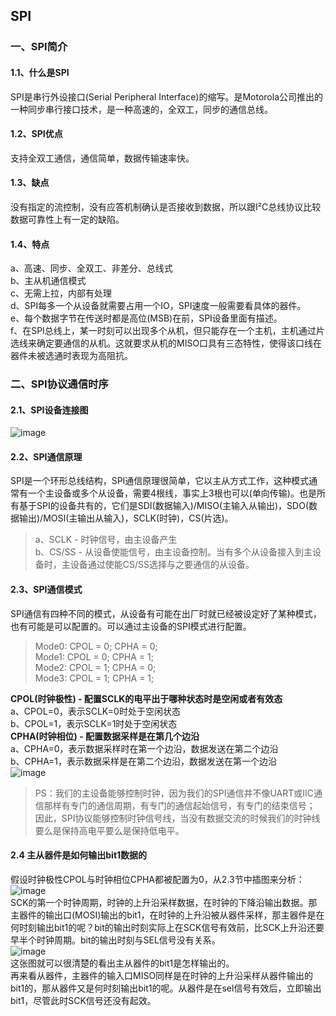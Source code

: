SPI
---

### 一、SPI简介

#### 1.1、什么是SPI

SPI是串行外设接口(Serial Peripheral Interface)的缩写。是Motorola公司推出的一种同步串行接口技术，是一种高速的，全双工，同步的通信总线。

#### 1.2、SPI优点

支持全双工通信，通信简单，数据传输速率快。

#### 1.3、缺点

没有指定的流控制，没有应答机制确认是否接收到数据，所以跟I²C总线协议比较数据可靠性上有一定的缺陷。

#### 1.4、特点

a、高速、同步、全双工、非差分、总线式  
b、主从机通信模式  
c、无需上拉，内部有处理  
d、SPI每多一个从设备就需要占用一个IO，SPI速度一般需要看具体的器件。  
e、每个数据字节在传送时都是高位(MSB)在前，SPI设备里面有描述。  
f、在SPI总线上，某一时刻可以出现多个从机，但只能存在一个主机，主机通过片选线来确定要通信的从机。这就要求从机的MISO口具有三态特性，使得该口线在器件未被选通时表现为高阻抗。

### 二、SPI协议通信时序

#### 2.1、SPI设备连接图

![image](sdf)

#### 2.2、SPI通信原理

SPI是一个环形总线结构，SPI通信原理很简单，它以主从方式工作，这种模式通常有一个主设备或多个从设备，需要4根线，事实上3根也可以(单向传输)。也是所有基于SPI的设备共有的，它们是SDI(数据输入)/MISO(主输入从输出)，SDO(数据输出)/MOSI(主输出从输入)，SCLK(时钟)，CS(片选)。  
> a、SCLK - 时钟信号，由主设备产生  
> b、CS/SS - 从设备使能信号，由主设备控制。当有多个从设备接入到主设备时，主设备通过使能CS/SS选择与之要通信的从设备。

#### 2.3、SPI通信模式

SPI通信有四种不同的模式，从设备有可能在出厂时就已经被设定好了某种模式，也有可能是可以配置的。可以通过主设备的SPI模式进行配置。  
>Mode0: CPOL = 0; CPHA = 0;  
>Mode1: CPOL = 0; CPHA = 1;  
>Mode2: CPOL = 1; CPHA = 0;  
>Mode3: CPOL = 1; CPHA = 1;

**CPOL(时钟极性) - 配置SCLK的电平出于哪种状态时是空闲或者有效态**  
a、CPOL=0，表示SCLK=0时处于空闲状态  
b、CPOL=1，表示SCLK=1时处于空闲状态  
**CPHA(时钟相位) - 配置数据采样是在第几个边沿**  
a、CPHA=0，表示数据采样时在第一个边沿，数据发送在第二个边沿  
b、CPHA=1，表示数据采样是在第二个边沿，数据发送在第一个边沿  
![image](sdf)  
>PS：我们的主设备能够控制时钟，因为我们的SPI通信并不像UART或IIC通信那样有专门的通信周期，有专门的通信起始信号，有专门的结束信号；  
>因此，SPI协议能够控制时钟信号线，当没有数据交流的时候我们的时钟线要么是保持高电平要么是保持低电平。

#### 2.4 主从器件是如何输出bit1数据的

假设时钟极性CPOL与时钟相位CPHA都被配置为0，从2.3节中插图来分析：  
![image](sdf)  
SCK的第一个时钟周期，时钟的上升沿采样数据，在时钟的下降沿输出数据。那主器件的输出口(MOSI)输出的bit1，在时钟的上升沿被从器件采样，那主器件是在何时刻输出bit1的呢？bit的输出时刻实际上在SCK信号有效前，比SCK上升沿还要早半个时钟周期。bit的输出时刻与SEL信号没有关系。  
![image](sdf)  
这张图就可以很清楚的看出主从器件的bit1是怎样输出的。  
再来看从器件，主器件的输入口MISO同样是在时钟的上升沿采样从器件输出的bit1的，那从器件又是何时刻输出bit1的呢。从器件是在sel信号有效后，立即输出bit1，尽管此时SCK信号还没有起效。
